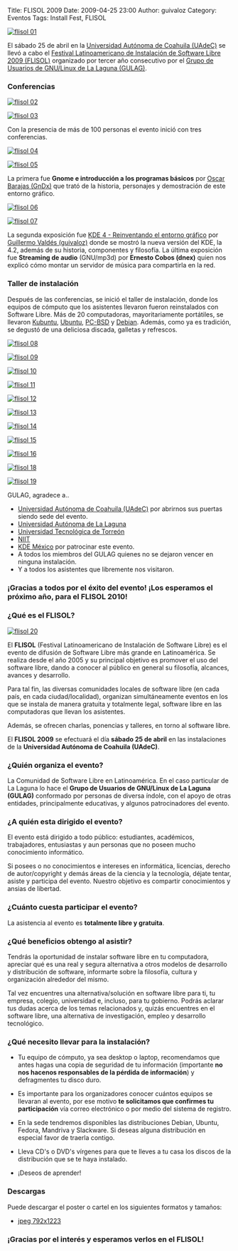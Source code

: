 Title: FLISOL 2009
Date: 2009-04-25 23:00
Author: guivaloz
Category: Eventos
Tags: Install Fest, FLISOL

[![flisol 01]({attach}2009-04-25-flisol/guivaloz-19-gulag-flisol-2009-small.jpg)]({attach}2009-04-25-flisol/guivaloz-19-gulag-flisol-2009.jpg)

El sábado 25 de abril en la [Universidad Autónoma de Coahuila (UAdeC)](http://www.uadec.mx) se llevó a cabo el [Festival Latinoamericano de Instalación de Software Libre 2009 (FLISOL)](http://www.flisol.net)  organizado por tercer año consecutivo por el [Grupo de Usuarios de GNU/Linux de La Laguna (GULAG)](http://www.gulag.org.mx).

### Conferencias

[![flisol 02]({attach}2009-04-25-flisol/guivaloz-01-inauguracion-small.jpg)]({attach}2009-04-25-flisol/guivaloz-01-inauguracion.jpg)

[![flisol 03]({attach}2009-04-25-flisol/guivaloz-02-conferencias-small.jpg)]({attach}2009-04-25-flisol/guivaloz-02-conferencias.jpg)

Con la presencia de más de 100 personas el evento inició con tres conferencias.

[![flisol 04]({attach}2009-04-25-flisol/guivaloz-06-asistentes-small.jpg)]({attach}2009-04-25-flisol/guivaloz-06-asistentes.jpg)

[![flisol 05]({attach}2009-04-25-flisol/guivaloz-03-conferencia-gnome-small.jpg)]({attach}2009-04-25-flisol/guivaloz-03-conferencia-gnome.jpg)

La primera fue __Gnome e introducción a los programas básicos__ por [Oscar Barajas (GnDx)](http://gndx.org) que trató de la historia, personajes y demostración de este entorno gráfico.

[![flisol 06]({attach}2009-04-25-flisol/guivaloz-04-conferencia-kde4-small.jpg)]({attach}2009-04-25-flisol/guivaloz-04-conferencia-kde4.jpg)

[![flisol 07]({attach}2009-04-25-flisol/guivaloz-05-conferencia-gnump3d-small.jpg)]({attach}2009-04-25-flisol/guivaloz-05-conferencia-gnump3d.jpg)

La segunda exposición fue [KDE 4 - Reinventando el entorno gráfico](http://www.movimientolibre.com/presentaciones/kde-4-reinventando-el-entorno-grafico.html) por [Guillermo Valdés (guivaloz)](http://www.movimientolibre.com) donde se mostró la nueva versión del KDE, la 4.2, además de su historia, componentes y filosofía. La última exposición fue __Streaming de audio__ (GNU/mp3d) por __Ernesto Cobos (dnex)__ quien nos explicó cómo montar un servidor de música para compartirla en la red.

### Taller de instalación

Después de las conferencias, se inició el taller de instalación, donde los equipos de cómputo que los asistentes llevaron fueron reinstalados con Software Libre. Más de 20 computadoras, mayoritariamente portátiles, se llevaron [Kubuntu](http://www.kubuntu.org), [Ubuntu](http://www.ubuntu.com), [PC-BSD](http://www.pcbsd.org) y [Debian](http://www.debian.org). Además, como ya es tradición, se degustó de una deliciosa discada, galletas y refrescos.

[![flisol 08]({attach}2009-04-25-flisol/guivaloz-07-regalando-discos-small.jpg)]({attach}2009-04-25-flisol/guivaloz-07-regalando-discos.jpg)

[![flisol 09]({attach}2009-04-25-flisol/guivaloz-08-instalando-software-libre-small.jpg)]({attach}2009-04-25-flisol/guivaloz-08-instalando-software-libre.jpg)

[![flisol 10]({attach}2009-04-25-flisol/guivaloz-09-kde35-en-acer-one-small.jpg)]({attach}2009-04-25-flisol/guivaloz-09-kde35-en-acer-one.jpg)

[![flisol 11]({attach}2009-04-25-flisol/guivaloz-10-disco-de-kubuntu-small.jpg)]({attach}2009-04-25-flisol/guivaloz-10-disco-de-kubuntu.jpg)

[![flisol 12]({attach}2009-04-25-flisol/guivaloz-11-bajo-la-carpa-small.jpg)]({attach}2009-04-25-flisol/guivaloz-11-bajo-la-carpa.jpg)

[![flisol 13]({attach}2009-04-25-flisol/guivaloz-12-heroes-del-software-libre-small.jpg)]({attach}2009-04-25-flisol/guivaloz-12-heroes-del-software-libre.jpg)

[![flisol 14]({attach}2009-04-25-flisol/guivaloz-13-diablitas-usando-kde42-small.jpg)]({attach}2009-04-25-flisol/guivaloz-13-diablitas-usando-kde42.jpg)

[![flisol 15]({attach}2009-04-25-flisol/guivaloz-14-una-instalacion-exitosa-mas-small.jpg)]({attach}2009-04-25-flisol/guivaloz-14-una-instalacion-exitosa-mas.jpg)

[![flisol 16]({attach}2009-04-25-flisol/guivaloz-15-laptop-gateway-con-kubuntu-small.jpg)]({attach}2009-04-25-flisol/guivaloz-15-laptop-gateway-con-kubuntu.jpg)

[//]: # " [![flisol 17]({attach}2009-04-25-flisol/guivaloz-16-laptop-macbook-con-kubuntu-small.jpg)]({attach}2009-04-25-flisol/guivaloz-16-laptop-macbook-con-kubuntu.jpg) "

[![flisol 18]({attach}2009-04-25-flisol/guivaloz-17-trabajo-en-equipo-small.jpg)]({attach}2009-04-25-flisol/guivaloz-17-trabajo-en-equipo.jpg)

[![flisol 19]({attach}2009-04-25-flisol/guivaloz-18-discada-small.jpg)]({attach}2009-04-25-flisol/guivaloz-18-discada.jpg)

GULAG, agradece a..
* [Universidad Autónoma de Coahuila (UAdeC)](http://www.uadec.mx)  por abrirnos sus puertas siendo sede del evento.
* [Universidad Autónoma de La Laguna](http://www.ual.mx)
* [Universidad Tecnológica de Torreón](http://www.utt.edu.mx)
* [NIIT](http://www.niit-laguna.com)
* [KDE México](http://www.kde.org.mx) por patrocinar este evento.
* A todos los miembros del GULAG quienes no se dejaron vencer en ninguna instalación.
* Y a todos los asistentes que libremente nos visitaron.

### ¡Gracias a todos por el éxito del evento! ¡Los esperamos el próximo año, para el FLISOL 2010!

<!-- break -->

### ¿Qué es el FLISOL?

[![flisol 20]({attach}2009-04-25-flisol/poster-flisol-2009-small.png)]({attach}2009-04-25-flisol/poster-flisol-2009-792x1223.jpg)

El __FLISOL__ (Festival Latinoamericano de Instalación de Software Libre) es el evento de difusión de Software Libre más grande en Latinoamérica. Se realiza desde el año 2005 y su principal objetivo es promover el uso del software libre, dando a conocer al público en general su filosofía, alcances, avances y desarrollo.

Para tal fin, las diversas comunidades locales de software libre (en cada país, en cada ciudad/localidad), organizan simultáneamente eventos en los que se instala de manera gratuita y totalmente legal, software libre en las computadoras que llevan los asistentes.

Además, se ofrecen charlas, ponencias y talleres, en torno al software libre.

El __FLISOL 2009__ se efectuará el día __sábado 25 de abril__ en las instalaciones de la __Universidad Autónoma de Coahuila (UAdeC)__.

### ¿Quién organiza el evento?

La Comunidad de Software Libre en Latinoamérica. En el caso particular de La Laguna lo hace el __Grupo de Usuarios de GNU/Linux de La Laguna (GULAG)__ conformado por personas de diversa índole, con el apoyo de otras entidades, principalmente educativas, y algunos patrocinadores del evento.

### ¿A quién esta dirigido el evento?

El evento está dirigido a todo público: estudiantes, académicos, trabajadores, entusiastas y aun personas que no poseen mucho conocimiento informático.

Si posees o no conocimientos e intereses en informática, licencias, derecho de autor/copyright y demás áreas de la ciencia y la tecnología, déjate tentar, asiste y participa del evento. Nuestro objetivo es compartir conocimientos y ansias de libertad.

### ¿Cuánto cuesta participar el evento?

La asistencia al evento es __totalmente libre y gratuita__.

### ¿Qué beneficios obtengo al asistir?

Tendrás la oportunidad de instalar software libre en tu computadora, apreciar qué es una real y segura alternativa a otros modelos de desarrollo y distribución de software, informarte sobre la filosofía, cultura y organización alrededor del mismo.

Tal vez encuentres una alternativa/solución en software libre para ti, tu empresa, colegio, universidad e, incluso, para tu gobierno. Podrás aclarar tus dudas acerca de los temas relacionados y, quizás encuentres en el software libre, una alternativa de investigación, empleo y desarrollo tecnológico.

### ¿Qué necesito llevar para la instalación?

* Tu equipo de cómputo, ya sea desktop o laptop, recomendamos que antes hagas una copia de seguridad de tu información (importante __no nos hacenos responsables de la pérdida de información__) y defragmentes tu disco duro.

* Es importante para los organizadores conocer cuántos equipos se llevaran al evento, por ese motivo __te solicitamos que confirmes tu participación__ vía correo electrónico o por medio del sistema de registro.

* En la sede tendremos disponibles las distribuciones Debian, Ubuntu, Fedora, Mandriva y Slackware. Si deseas alguna distribución en especial favor de traerla contigo.

* Lleva CD's o DVD's vírgenes para que te lleves a tu casa los discos de la distribución que se te haya instalado.

* ¡Deseos de aprender!

### Descargas

Puede descargar el poster o cartel en los siguientes formatos y tamaños:

* [jpeg 792x1223](2009-04-25-flisol/poster-flisol-2009-792x1223.jpg)

[//]: # " * [jpeg 2200x3398](2009-04-25-flisol/poster-flisol-2009-2200x3398.jpg) "
[//]: # " * [png 792x1223](2009-04-25-flisol/poster-flisol-2009-792x1223.png) "
[//]: # " * [png 2200x3398](2009-04-25-flisol/poster-flisol-2009-2200x3398.png) "

### ¡Gracias por el interés y esperamos verlos en el FLISOL!
